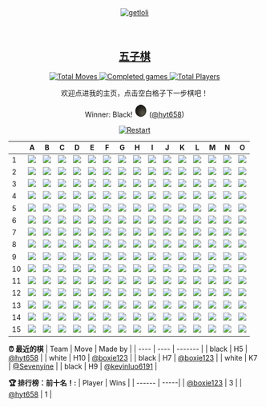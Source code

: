 <div align="center">
  <a href="https://count.getloli.com/">
    <img src="https://count.getloli.com/get/@boxie123?theme=rule34" width='500px' alt="getloli" />
  </a>
</div>
<br />
<br />
<h2 align="center"> 
  <a href="https://zh.wikipedia.org/wiki/%E4%BA%94%E5%AD%90%E6%A3%8B">五子棋</a>
</h2>

<!--START_SECTION:gomoku-->
<div align="center">
  <a href="https://img.shields.io/">
    <img src="https://img.shields.io/badge/Total%20moves-50-blue" alt="Total Moves" />
    <img src="https://img.shields.io/badge/Completed%20games-4-brightgreen" alt="Completed games" />
    <img src="https://img.shields.io/badge/Total%20players-7-orange" alt="Total Players" />
  </a>

欢迎点进我的主页，点击空白格子下一步棋吧！



Winner: Black! ![](/assets/black.png) ([@hyt658](https://github.com/hyt658))

[![Restart](https://img.shields.io/badge/New%20Game%20-%23E34F26.svg?&style=for-the-badge&logoColor=white)](https://github.com/boxie123/boxie123/issues/new?title=gomoku%7Cnew&labels=gomoku&template=gomoku.md)



| |A|B|C|D|E|F|G|H|I|J|K|L|M|N|O|
| - | - | - | - | - | - | - | - | - | - | - | - | - | - | - | - |
| 1 | ![](https://cdn.jsdelivr.net/gh/boxie123/boxie123/assets/blank.png) |![](https://cdn.jsdelivr.net/gh/boxie123/boxie123/assets/blank.png) |![](https://cdn.jsdelivr.net/gh/boxie123/boxie123/assets/blank.png) |![](https://cdn.jsdelivr.net/gh/boxie123/boxie123/assets/blank.png) |![](https://cdn.jsdelivr.net/gh/boxie123/boxie123/assets/blank.png) |![](https://cdn.jsdelivr.net/gh/boxie123/boxie123/assets/blank.png) |![](https://cdn.jsdelivr.net/gh/boxie123/boxie123/assets/blank.png) |![](https://cdn.jsdelivr.net/gh/boxie123/boxie123/assets/blank.png) |![](https://cdn.jsdelivr.net/gh/boxie123/boxie123/assets/blank.png) |![](https://cdn.jsdelivr.net/gh/boxie123/boxie123/assets/blank.png) |![](https://cdn.jsdelivr.net/gh/boxie123/boxie123/assets/blank.png) |![](https://cdn.jsdelivr.net/gh/boxie123/boxie123/assets/blank.png) |![](https://cdn.jsdelivr.net/gh/boxie123/boxie123/assets/blank.png) |![](https://cdn.jsdelivr.net/gh/boxie123/boxie123/assets/blank.png) |![](https://cdn.jsdelivr.net/gh/boxie123/boxie123/assets/blank.png) |
| 2 | ![](https://cdn.jsdelivr.net/gh/boxie123/boxie123/assets/blank.png) |![](https://cdn.jsdelivr.net/gh/boxie123/boxie123/assets/blank.png) |![](https://cdn.jsdelivr.net/gh/boxie123/boxie123/assets/blank.png) |![](https://cdn.jsdelivr.net/gh/boxie123/boxie123/assets/blank.png) |![](https://cdn.jsdelivr.net/gh/boxie123/boxie123/assets/blank.png) |![](https://cdn.jsdelivr.net/gh/boxie123/boxie123/assets/blank.png) |![](https://cdn.jsdelivr.net/gh/boxie123/boxie123/assets/blank.png) |![](https://cdn.jsdelivr.net/gh/boxie123/boxie123/assets/blank.png) |![](https://cdn.jsdelivr.net/gh/boxie123/boxie123/assets/blank.png) |![](https://cdn.jsdelivr.net/gh/boxie123/boxie123/assets/blank.png) |![](https://cdn.jsdelivr.net/gh/boxie123/boxie123/assets/blank.png) |![](https://cdn.jsdelivr.net/gh/boxie123/boxie123/assets/blank.png) |![](https://cdn.jsdelivr.net/gh/boxie123/boxie123/assets/blank.png) |![](https://cdn.jsdelivr.net/gh/boxie123/boxie123/assets/blank.png) |![](https://cdn.jsdelivr.net/gh/boxie123/boxie123/assets/blank.png) |
| 3 | ![](https://cdn.jsdelivr.net/gh/boxie123/boxie123/assets/blank.png) |![](https://cdn.jsdelivr.net/gh/boxie123/boxie123/assets/blank.png) |![](https://cdn.jsdelivr.net/gh/boxie123/boxie123/assets/blank.png) |![](https://cdn.jsdelivr.net/gh/boxie123/boxie123/assets/blank.png) |![](https://cdn.jsdelivr.net/gh/boxie123/boxie123/assets/blank.png) |![](https://cdn.jsdelivr.net/gh/boxie123/boxie123/assets/blank.png) |![](https://cdn.jsdelivr.net/gh/boxie123/boxie123/assets/blank.png) |![](https://cdn.jsdelivr.net/gh/boxie123/boxie123/assets/blank.png) |![](https://cdn.jsdelivr.net/gh/boxie123/boxie123/assets/blank.png) |![](https://cdn.jsdelivr.net/gh/boxie123/boxie123/assets/blank.png) |![](https://cdn.jsdelivr.net/gh/boxie123/boxie123/assets/blank.png) |![](https://cdn.jsdelivr.net/gh/boxie123/boxie123/assets/blank.png) |![](https://cdn.jsdelivr.net/gh/boxie123/boxie123/assets/blank.png) |![](https://cdn.jsdelivr.net/gh/boxie123/boxie123/assets/blank.png) |![](https://cdn.jsdelivr.net/gh/boxie123/boxie123/assets/blank.png) |
| 4 | ![](https://cdn.jsdelivr.net/gh/boxie123/boxie123/assets/blank.png) |![](https://cdn.jsdelivr.net/gh/boxie123/boxie123/assets/blank.png) |![](https://cdn.jsdelivr.net/gh/boxie123/boxie123/assets/blank.png) |![](https://cdn.jsdelivr.net/gh/boxie123/boxie123/assets/blank.png) |![](https://cdn.jsdelivr.net/gh/boxie123/boxie123/assets/blank.png) |![](https://cdn.jsdelivr.net/gh/boxie123/boxie123/assets/blank.png) |![](https://cdn.jsdelivr.net/gh/boxie123/boxie123/assets/blank.png) |![](https://cdn.jsdelivr.net/gh/boxie123/boxie123/assets/blank.png) |![](https://cdn.jsdelivr.net/gh/boxie123/boxie123/assets/blank.png) |![](https://cdn.jsdelivr.net/gh/boxie123/boxie123/assets/blank.png) |![](https://cdn.jsdelivr.net/gh/boxie123/boxie123/assets/blank.png) |![](https://cdn.jsdelivr.net/gh/boxie123/boxie123/assets/blank.png) |![](https://cdn.jsdelivr.net/gh/boxie123/boxie123/assets/blank.png) |![](https://cdn.jsdelivr.net/gh/boxie123/boxie123/assets/blank.png) |![](https://cdn.jsdelivr.net/gh/boxie123/boxie123/assets/blank.png) |
| 5 | ![](https://cdn.jsdelivr.net/gh/boxie123/boxie123/assets/blank.png) |![](https://cdn.jsdelivr.net/gh/boxie123/boxie123/assets/blank.png) |![](https://cdn.jsdelivr.net/gh/boxie123/boxie123/assets/blank.png) |![](https://cdn.jsdelivr.net/gh/boxie123/boxie123/assets/blank.png) |![](https://cdn.jsdelivr.net/gh/boxie123/boxie123/assets/blank.png) |![](https://cdn.jsdelivr.net/gh/boxie123/boxie123/assets/blank.png) |![](https://cdn.jsdelivr.net/gh/boxie123/boxie123/assets/blank.png) |![](https://cdn.jsdelivr.net/gh/boxie123/boxie123/assets/black.png) |![](https://cdn.jsdelivr.net/gh/boxie123/boxie123/assets/blank.png) |![](https://cdn.jsdelivr.net/gh/boxie123/boxie123/assets/blank.png) |![](https://cdn.jsdelivr.net/gh/boxie123/boxie123/assets/blank.png) |![](https://cdn.jsdelivr.net/gh/boxie123/boxie123/assets/blank.png) |![](https://cdn.jsdelivr.net/gh/boxie123/boxie123/assets/blank.png) |![](https://cdn.jsdelivr.net/gh/boxie123/boxie123/assets/blank.png) |![](https://cdn.jsdelivr.net/gh/boxie123/boxie123/assets/blank.png) |
| 6 | ![](https://cdn.jsdelivr.net/gh/boxie123/boxie123/assets/blank.png) |![](https://cdn.jsdelivr.net/gh/boxie123/boxie123/assets/blank.png) |![](https://cdn.jsdelivr.net/gh/boxie123/boxie123/assets/blank.png) |![](https://cdn.jsdelivr.net/gh/boxie123/boxie123/assets/blank.png) |![](https://cdn.jsdelivr.net/gh/boxie123/boxie123/assets/blank.png) |![](https://cdn.jsdelivr.net/gh/boxie123/boxie123/assets/blank.png) |![](https://cdn.jsdelivr.net/gh/boxie123/boxie123/assets/blank.png) |![](https://cdn.jsdelivr.net/gh/boxie123/boxie123/assets/black.png) |![](https://cdn.jsdelivr.net/gh/boxie123/boxie123/assets/blank.png) |![](https://cdn.jsdelivr.net/gh/boxie123/boxie123/assets/blank.png) |![](https://cdn.jsdelivr.net/gh/boxie123/boxie123/assets/blank.png) |![](https://cdn.jsdelivr.net/gh/boxie123/boxie123/assets/blank.png) |![](https://cdn.jsdelivr.net/gh/boxie123/boxie123/assets/blank.png) |![](https://cdn.jsdelivr.net/gh/boxie123/boxie123/assets/blank.png) |![](https://cdn.jsdelivr.net/gh/boxie123/boxie123/assets/blank.png) |
| 7 | ![](https://cdn.jsdelivr.net/gh/boxie123/boxie123/assets/blank.png) |![](https://cdn.jsdelivr.net/gh/boxie123/boxie123/assets/blank.png) |![](https://cdn.jsdelivr.net/gh/boxie123/boxie123/assets/blank.png) |![](https://cdn.jsdelivr.net/gh/boxie123/boxie123/assets/blank.png) |![](https://cdn.jsdelivr.net/gh/boxie123/boxie123/assets/blank.png) |![](https://cdn.jsdelivr.net/gh/boxie123/boxie123/assets/blank.png) |![](https://cdn.jsdelivr.net/gh/boxie123/boxie123/assets/black.png) |![](https://cdn.jsdelivr.net/gh/boxie123/boxie123/assets/black.png) |![](https://cdn.jsdelivr.net/gh/boxie123/boxie123/assets/white.png) |![](https://cdn.jsdelivr.net/gh/boxie123/boxie123/assets/blank.png) |![](https://cdn.jsdelivr.net/gh/boxie123/boxie123/assets/white.png) |![](https://cdn.jsdelivr.net/gh/boxie123/boxie123/assets/blank.png) |![](https://cdn.jsdelivr.net/gh/boxie123/boxie123/assets/blank.png) |![](https://cdn.jsdelivr.net/gh/boxie123/boxie123/assets/blank.png) |![](https://cdn.jsdelivr.net/gh/boxie123/boxie123/assets/blank.png) |
| 8 | ![](https://cdn.jsdelivr.net/gh/boxie123/boxie123/assets/blank.png) |![](https://cdn.jsdelivr.net/gh/boxie123/boxie123/assets/blank.png) |![](https://cdn.jsdelivr.net/gh/boxie123/boxie123/assets/blank.png) |![](https://cdn.jsdelivr.net/gh/boxie123/boxie123/assets/blank.png) |![](https://cdn.jsdelivr.net/gh/boxie123/boxie123/assets/blank.png) |![](https://cdn.jsdelivr.net/gh/boxie123/boxie123/assets/blank.png) |![](https://cdn.jsdelivr.net/gh/boxie123/boxie123/assets/blank.png) |![](https://cdn.jsdelivr.net/gh/boxie123/boxie123/assets/black.png) |![](https://cdn.jsdelivr.net/gh/boxie123/boxie123/assets/black.png) |![](https://cdn.jsdelivr.net/gh/boxie123/boxie123/assets/white.png) |![](https://cdn.jsdelivr.net/gh/boxie123/boxie123/assets/blank.png) |![](https://cdn.jsdelivr.net/gh/boxie123/boxie123/assets/blank.png) |![](https://cdn.jsdelivr.net/gh/boxie123/boxie123/assets/blank.png) |![](https://cdn.jsdelivr.net/gh/boxie123/boxie123/assets/blank.png) |![](https://cdn.jsdelivr.net/gh/boxie123/boxie123/assets/blank.png) |
| 9 | ![](https://cdn.jsdelivr.net/gh/boxie123/boxie123/assets/blank.png) |![](https://cdn.jsdelivr.net/gh/boxie123/boxie123/assets/blank.png) |![](https://cdn.jsdelivr.net/gh/boxie123/boxie123/assets/blank.png) |![](https://cdn.jsdelivr.net/gh/boxie123/boxie123/assets/blank.png) |![](https://cdn.jsdelivr.net/gh/boxie123/boxie123/assets/blank.png) |![](https://cdn.jsdelivr.net/gh/boxie123/boxie123/assets/blank.png) |![](https://cdn.jsdelivr.net/gh/boxie123/boxie123/assets/blank.png) |![](https://cdn.jsdelivr.net/gh/boxie123/boxie123/assets/black.png) |![](https://cdn.jsdelivr.net/gh/boxie123/boxie123/assets/white.png) |![](https://cdn.jsdelivr.net/gh/boxie123/boxie123/assets/blank.png) |![](https://cdn.jsdelivr.net/gh/boxie123/boxie123/assets/white.png) |![](https://cdn.jsdelivr.net/gh/boxie123/boxie123/assets/blank.png) |![](https://cdn.jsdelivr.net/gh/boxie123/boxie123/assets/blank.png) |![](https://cdn.jsdelivr.net/gh/boxie123/boxie123/assets/blank.png) |![](https://cdn.jsdelivr.net/gh/boxie123/boxie123/assets/blank.png) |
| 10 | ![](https://cdn.jsdelivr.net/gh/boxie123/boxie123/assets/blank.png) |![](https://cdn.jsdelivr.net/gh/boxie123/boxie123/assets/blank.png) |![](https://cdn.jsdelivr.net/gh/boxie123/boxie123/assets/blank.png) |![](https://cdn.jsdelivr.net/gh/boxie123/boxie123/assets/blank.png) |![](https://cdn.jsdelivr.net/gh/boxie123/boxie123/assets/blank.png) |![](https://cdn.jsdelivr.net/gh/boxie123/boxie123/assets/blank.png) |![](https://cdn.jsdelivr.net/gh/boxie123/boxie123/assets/blank.png) |![](https://cdn.jsdelivr.net/gh/boxie123/boxie123/assets/white.png) |![](https://cdn.jsdelivr.net/gh/boxie123/boxie123/assets/blank.png) |![](https://cdn.jsdelivr.net/gh/boxie123/boxie123/assets/blank.png) |![](https://cdn.jsdelivr.net/gh/boxie123/boxie123/assets/blank.png) |![](https://cdn.jsdelivr.net/gh/boxie123/boxie123/assets/blank.png) |![](https://cdn.jsdelivr.net/gh/boxie123/boxie123/assets/blank.png) |![](https://cdn.jsdelivr.net/gh/boxie123/boxie123/assets/blank.png) |![](https://cdn.jsdelivr.net/gh/boxie123/boxie123/assets/blank.png) |
| 11 | ![](https://cdn.jsdelivr.net/gh/boxie123/boxie123/assets/blank.png) |![](https://cdn.jsdelivr.net/gh/boxie123/boxie123/assets/blank.png) |![](https://cdn.jsdelivr.net/gh/boxie123/boxie123/assets/blank.png) |![](https://cdn.jsdelivr.net/gh/boxie123/boxie123/assets/blank.png) |![](https://cdn.jsdelivr.net/gh/boxie123/boxie123/assets/blank.png) |![](https://cdn.jsdelivr.net/gh/boxie123/boxie123/assets/blank.png) |![](https://cdn.jsdelivr.net/gh/boxie123/boxie123/assets/blank.png) |![](https://cdn.jsdelivr.net/gh/boxie123/boxie123/assets/blank.png) |![](https://cdn.jsdelivr.net/gh/boxie123/boxie123/assets/blank.png) |![](https://cdn.jsdelivr.net/gh/boxie123/boxie123/assets/blank.png) |![](https://cdn.jsdelivr.net/gh/boxie123/boxie123/assets/blank.png) |![](https://cdn.jsdelivr.net/gh/boxie123/boxie123/assets/blank.png) |![](https://cdn.jsdelivr.net/gh/boxie123/boxie123/assets/blank.png) |![](https://cdn.jsdelivr.net/gh/boxie123/boxie123/assets/blank.png) |![](https://cdn.jsdelivr.net/gh/boxie123/boxie123/assets/blank.png) |
| 12 | ![](https://cdn.jsdelivr.net/gh/boxie123/boxie123/assets/blank.png) |![](https://cdn.jsdelivr.net/gh/boxie123/boxie123/assets/blank.png) |![](https://cdn.jsdelivr.net/gh/boxie123/boxie123/assets/blank.png) |![](https://cdn.jsdelivr.net/gh/boxie123/boxie123/assets/blank.png) |![](https://cdn.jsdelivr.net/gh/boxie123/boxie123/assets/blank.png) |![](https://cdn.jsdelivr.net/gh/boxie123/boxie123/assets/blank.png) |![](https://cdn.jsdelivr.net/gh/boxie123/boxie123/assets/blank.png) |![](https://cdn.jsdelivr.net/gh/boxie123/boxie123/assets/blank.png) |![](https://cdn.jsdelivr.net/gh/boxie123/boxie123/assets/blank.png) |![](https://cdn.jsdelivr.net/gh/boxie123/boxie123/assets/blank.png) |![](https://cdn.jsdelivr.net/gh/boxie123/boxie123/assets/blank.png) |![](https://cdn.jsdelivr.net/gh/boxie123/boxie123/assets/blank.png) |![](https://cdn.jsdelivr.net/gh/boxie123/boxie123/assets/blank.png) |![](https://cdn.jsdelivr.net/gh/boxie123/boxie123/assets/blank.png) |![](https://cdn.jsdelivr.net/gh/boxie123/boxie123/assets/blank.png) |
| 13 | ![](https://cdn.jsdelivr.net/gh/boxie123/boxie123/assets/blank.png) |![](https://cdn.jsdelivr.net/gh/boxie123/boxie123/assets/blank.png) |![](https://cdn.jsdelivr.net/gh/boxie123/boxie123/assets/blank.png) |![](https://cdn.jsdelivr.net/gh/boxie123/boxie123/assets/blank.png) |![](https://cdn.jsdelivr.net/gh/boxie123/boxie123/assets/blank.png) |![](https://cdn.jsdelivr.net/gh/boxie123/boxie123/assets/blank.png) |![](https://cdn.jsdelivr.net/gh/boxie123/boxie123/assets/blank.png) |![](https://cdn.jsdelivr.net/gh/boxie123/boxie123/assets/blank.png) |![](https://cdn.jsdelivr.net/gh/boxie123/boxie123/assets/blank.png) |![](https://cdn.jsdelivr.net/gh/boxie123/boxie123/assets/blank.png) |![](https://cdn.jsdelivr.net/gh/boxie123/boxie123/assets/blank.png) |![](https://cdn.jsdelivr.net/gh/boxie123/boxie123/assets/blank.png) |![](https://cdn.jsdelivr.net/gh/boxie123/boxie123/assets/blank.png) |![](https://cdn.jsdelivr.net/gh/boxie123/boxie123/assets/blank.png) |![](https://cdn.jsdelivr.net/gh/boxie123/boxie123/assets/blank.png) |
| 14 | ![](https://cdn.jsdelivr.net/gh/boxie123/boxie123/assets/blank.png) |![](https://cdn.jsdelivr.net/gh/boxie123/boxie123/assets/blank.png) |![](https://cdn.jsdelivr.net/gh/boxie123/boxie123/assets/blank.png) |![](https://cdn.jsdelivr.net/gh/boxie123/boxie123/assets/blank.png) |![](https://cdn.jsdelivr.net/gh/boxie123/boxie123/assets/blank.png) |![](https://cdn.jsdelivr.net/gh/boxie123/boxie123/assets/blank.png) |![](https://cdn.jsdelivr.net/gh/boxie123/boxie123/assets/blank.png) |![](https://cdn.jsdelivr.net/gh/boxie123/boxie123/assets/blank.png) |![](https://cdn.jsdelivr.net/gh/boxie123/boxie123/assets/blank.png) |![](https://cdn.jsdelivr.net/gh/boxie123/boxie123/assets/blank.png) |![](https://cdn.jsdelivr.net/gh/boxie123/boxie123/assets/blank.png) |![](https://cdn.jsdelivr.net/gh/boxie123/boxie123/assets/blank.png) |![](https://cdn.jsdelivr.net/gh/boxie123/boxie123/assets/blank.png) |![](https://cdn.jsdelivr.net/gh/boxie123/boxie123/assets/blank.png) |![](https://cdn.jsdelivr.net/gh/boxie123/boxie123/assets/blank.png) |
| 15 | ![](https://cdn.jsdelivr.net/gh/boxie123/boxie123/assets/blank.png) |![](https://cdn.jsdelivr.net/gh/boxie123/boxie123/assets/blank.png) |![](https://cdn.jsdelivr.net/gh/boxie123/boxie123/assets/blank.png) |![](https://cdn.jsdelivr.net/gh/boxie123/boxie123/assets/blank.png) |![](https://cdn.jsdelivr.net/gh/boxie123/boxie123/assets/blank.png) |![](https://cdn.jsdelivr.net/gh/boxie123/boxie123/assets/blank.png) |![](https://cdn.jsdelivr.net/gh/boxie123/boxie123/assets/blank.png) |![](https://cdn.jsdelivr.net/gh/boxie123/boxie123/assets/blank.png) |![](https://cdn.jsdelivr.net/gh/boxie123/boxie123/assets/blank.png) |![](https://cdn.jsdelivr.net/gh/boxie123/boxie123/assets/blank.png) |![](https://cdn.jsdelivr.net/gh/boxie123/boxie123/assets/blank.png) |![](https://cdn.jsdelivr.net/gh/boxie123/boxie123/assets/blank.png) |![](https://cdn.jsdelivr.net/gh/boxie123/boxie123/assets/blank.png) |![](https://cdn.jsdelivr.net/gh/boxie123/boxie123/assets/blank.png) |![](https://cdn.jsdelivr.net/gh/boxie123/boxie123/assets/blank.png) |


</div>

**:alarm_clock: 最近的棋**
| Team | Move | Made by |
| ---- | ---- | ------- |
| black | H5 | [@hyt658](https://github.com/hyt658) |
| white | H10 | [@boxie123](https://github.com/boxie123) |
| black | H7 | [@boxie123](https://github.com/boxie123) |
| white | K7 | [@Sevenyine](https://github.com/Sevenyine) |
| black | H9 | [@kevinluo6191](https://github.com/kevinluo6191) |


**:trophy: 排行榜：前十名！:**
| Player | Wins |
| ------ | -----|
| [@boxie123](https://github.com/boxie123) | 3 |
| [@hyt658](https://github.com/hyt658) | 1 |

<!--END_SECTION:gomoku-->
